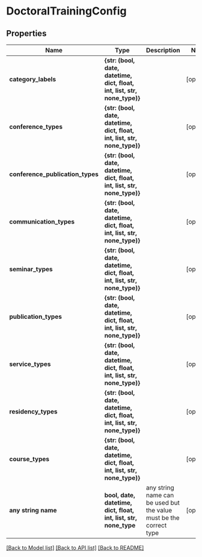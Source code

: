 # DoctoralTrainingConfig


## Properties
Name | Type | Description | Notes
------------ | ------------- | ------------- | -------------
**category_labels** | **{str: (bool, date, datetime, dict, float, int, list, str, none_type)}** |  | [optional] 
**conference_types** | **{str: (bool, date, datetime, dict, float, int, list, str, none_type)}** |  | [optional] 
**conference_publication_types** | **{str: (bool, date, datetime, dict, float, int, list, str, none_type)}** |  | [optional] 
**communication_types** | **{str: (bool, date, datetime, dict, float, int, list, str, none_type)}** |  | [optional] 
**seminar_types** | **{str: (bool, date, datetime, dict, float, int, list, str, none_type)}** |  | [optional] 
**publication_types** | **{str: (bool, date, datetime, dict, float, int, list, str, none_type)}** |  | [optional] 
**service_types** | **{str: (bool, date, datetime, dict, float, int, list, str, none_type)}** |  | [optional] 
**residency_types** | **{str: (bool, date, datetime, dict, float, int, list, str, none_type)}** |  | [optional] 
**course_types** | **{str: (bool, date, datetime, dict, float, int, list, str, none_type)}** |  | [optional] 
**any string name** | **bool, date, datetime, dict, float, int, list, str, none_type** | any string name can be used but the value must be the correct type | [optional]

[[Back to Model list]](../README.md#documentation-for-models) [[Back to API list]](../README.md#documentation-for-api-endpoints) [[Back to README]](../README.md)


